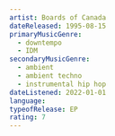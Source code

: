 ```yaml
---
artist: Boards of Canada
dateReleased: 1995-08-15
primaryMusicGenre:
  - downtempo
  - IDM
secondaryMusicGenre:
  - ambient
  - ambient techno
  - instrumental hip hop
dateListened: 2022-01-01
language:
typeofRelease: EP
rating: 7
---
```

